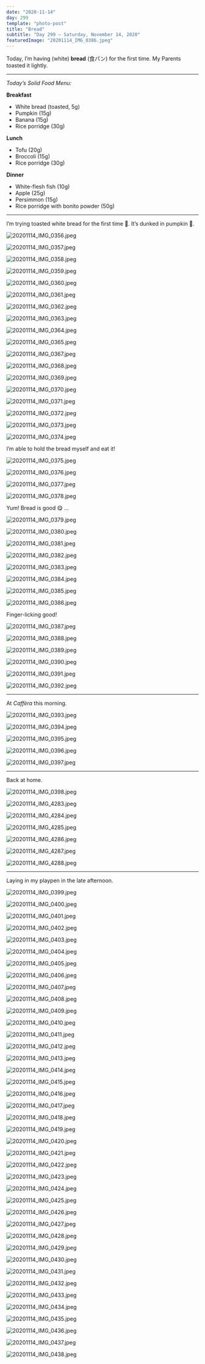 ```yaml
---
date: "2020-11-14"
day: 299
template: "photo-post"
title: "Bread"
subtitle: "Day 299 – Saturday, November 14, 2020"
featuredImage: "20201114_IMG_0386.jpeg"
---
```


Today, I’m having (white) **bread** (食パン) for the first time. My Parents toasted it lightly.

<hr />

_Today’s Solid Food Menu:_

**Breakfast**

- White bread (toasted, 5g)
- Pumpkin (15g)
- Banana (15g)
- Rice porridge (30g)

**Lunch**

- Tofu (20g)
- Broccoli (15g)
- Rice porridge (30g)

**Dinner**

- White-flesh fish (10g)
- Apple (25g)
- Persimmon (15g)
- Rice porridge with bonito powder (50g)

<hr />

I’m trying toasted white bread for the first time 🍞. It’s dunked in pumpkin 🎃.

![20201114_IMG_0356.jpeg](20201114_IMG_0356.jpeg)

![20201114_IMG_0357.jpeg](20201114_IMG_0357.jpeg)

![20201114_IMG_0358.jpeg](20201114_IMG_0358.jpeg)

![20201114_IMG_0359.jpeg](20201114_IMG_0359.jpeg)

![20201114_IMG_0360.jpeg](20201114_IMG_0360.jpeg)

![20201114_IMG_0361.jpeg](20201114_IMG_0361.jpeg)

![20201114_IMG_0362.jpeg](20201114_IMG_0362.jpeg)

![20201114_IMG_0363.jpeg](20201114_IMG_0363.jpeg)

![20201114_IMG_0364.jpeg](20201114_IMG_0364.jpeg)

![20201114_IMG_0365.jpeg](20201114_IMG_0365.jpeg)

![20201114_IMG_0367.jpeg](20201114_IMG_0367.jpeg)

![20201114_IMG_0368.jpeg](20201114_IMG_0368.jpeg)

![20201114_IMG_0369.jpeg](20201114_IMG_0369.jpeg)

![20201114_IMG_0370.jpeg](20201114_IMG_0370.jpeg)

![20201114_IMG_0371.jpeg](20201114_IMG_0371.jpeg)

![20201114_IMG_0372.jpeg](20201114_IMG_0372.jpeg)

![20201114_IMG_0373.jpeg](20201114_IMG_0373.jpeg)

![20201114_IMG_0374.jpeg](20201114_IMG_0374.jpeg)

I’m able to hold the bread myself and eat it!

![20201114_IMG_0375.jpeg](20201114_IMG_0375.jpeg)

![20201114_IMG_0376.jpeg](20201114_IMG_0376.jpeg)

![20201114_IMG_0377.jpeg](20201114_IMG_0377.jpeg)

![20201114_IMG_0378.jpeg](20201114_IMG_0378.jpeg)

Yum! Bread is good 😋 …

![20201114_IMG_0379.jpeg](20201114_IMG_0379.jpeg)

![20201114_IMG_0380.jpeg](20201114_IMG_0380.jpeg)

![20201114_IMG_0381.jpeg](20201114_IMG_0381.jpeg)

![20201114_IMG_0382.jpeg](20201114_IMG_0382.jpeg)

![20201114_IMG_0383.jpeg](20201114_IMG_0383.jpeg)

![20201114_IMG_0384.jpeg](20201114_IMG_0384.jpeg)

![20201114_IMG_0385.jpeg](20201114_IMG_0385.jpeg)

![20201114_IMG_0386.jpeg](20201114_IMG_0386.jpeg)

Finger-licking good!

![20201114_IMG_0387.jpeg](20201114_IMG_0387.jpeg)

![20201114_IMG_0388.jpeg](20201114_IMG_0388.jpeg)

![20201114_IMG_0389.jpeg](20201114_IMG_0389.jpeg)

![20201114_IMG_0390.jpeg](20201114_IMG_0390.jpeg)

![20201114_IMG_0391.jpeg](20201114_IMG_0391.jpeg)

![20201114_IMG_0392.jpeg](20201114_IMG_0392.jpeg)

<hr />

At *Caffèra* this morning.

![20201114_IMG_0393.jpeg](20201114_IMG_0393.jpeg)

![20201114_IMG_0394.jpeg](20201114_IMG_0394.jpeg)

![20201114_IMG_0395.jpeg](20201114_IMG_0395.jpeg)

![20201114_IMG_0396.jpeg](20201114_IMG_0396.jpeg)

![20201114_IMG_0397.jpeg](20201114_IMG_0397.jpeg)

<hr />

Back at home.

![20201114_IMG_0398.jpeg](20201114_IMG_0398.jpeg)

![20201114_IMG_4283.jpeg](20201114_IMG_4283.jpeg)

![20201114_IMG_4284.jpeg](20201114_IMG_4284.jpeg)

![20201114_IMG_4285.jpeg](20201114_IMG_4285.jpeg)

![20201114_IMG_4286.jpeg](20201114_IMG_4286.jpeg)

![20201114_IMG_4287.jpeg](20201114_IMG_4287.jpeg)

![20201114_IMG_4288.jpeg](20201114_IMG_4288.jpeg)

<hr />

Laying in my playpen in the late afternoon.

![20201114_IMG_0399.jpeg](20201114_IMG_0399.jpeg)

![20201114_IMG_0400.jpeg](20201114_IMG_0400.jpeg)

![20201114_IMG_0401.jpeg](20201114_IMG_0401.jpeg)

![20201114_IMG_0402.jpeg](20201114_IMG_0402.jpeg)

![20201114_IMG_0403.jpeg](20201114_IMG_0403.jpeg)

![20201114_IMG_0404.jpeg](20201114_IMG_0404.jpeg)

![20201114_IMG_0405.jpeg](20201114_IMG_0405.jpeg)

![20201114_IMG_0406.jpeg](20201114_IMG_0406.jpeg)

![20201114_IMG_0407.jpeg](20201114_IMG_0407.jpeg)

![20201114_IMG_0408.jpeg](20201114_IMG_0408.jpeg)

![20201114_IMG_0409.jpeg](20201114_IMG_0409.jpeg)

![20201114_IMG_0410.jpeg](20201114_IMG_0410.jpeg)

![20201114_IMG_0411.jpeg](20201114_IMG_0411.jpeg)

![20201114_IMG_0412.jpeg](20201114_IMG_0412.jpeg)

![20201114_IMG_0413.jpeg](20201114_IMG_0413.jpeg)

![20201114_IMG_0414.jpeg](20201114_IMG_0414.jpeg)

![20201114_IMG_0415.jpeg](20201114_IMG_0415.jpeg)

![20201114_IMG_0416.jpeg](20201114_IMG_0416.jpeg)

![20201114_IMG_0417.jpeg](20201114_IMG_0417.jpeg)

![20201114_IMG_0418.jpeg](20201114_IMG_0418.jpeg)

![20201114_IMG_0419.jpeg](20201114_IMG_0419.jpeg)

![20201114_IMG_0420.jpeg](20201114_IMG_0420.jpeg)

![20201114_IMG_0421.jpeg](20201114_IMG_0421.jpeg)

![20201114_IMG_0422.jpeg](20201114_IMG_0422.jpeg)

![20201114_IMG_0423.jpeg](20201114_IMG_0423.jpeg)

![20201114_IMG_0424.jpeg](20201114_IMG_0424.jpeg)

![20201114_IMG_0425.jpeg](20201114_IMG_0425.jpeg)

![20201114_IMG_0426.jpeg](20201114_IMG_0426.jpeg)

![20201114_IMG_0427.jpeg](20201114_IMG_0427.jpeg)

![20201114_IMG_0428.jpeg](20201114_IMG_0428.jpeg)

![20201114_IMG_0429.jpeg](20201114_IMG_0429.jpeg)

![20201114_IMG_0430.jpeg](20201114_IMG_0430.jpeg)

![20201114_IMG_0431.jpeg](20201114_IMG_0431.jpeg)

![20201114_IMG_0432.jpeg](20201114_IMG_0432.jpeg)

![20201114_IMG_0433.jpeg](20201114_IMG_0433.jpeg)

![20201114_IMG_0434.jpeg](20201114_IMG_0434.jpeg)

![20201114_IMG_0435.jpeg](20201114_IMG_0435.jpeg)

![20201114_IMG_0436.jpeg](20201114_IMG_0436.jpeg)

![20201114_IMG_0437.jpeg](20201114_IMG_0437.jpeg)

![20201114_IMG_0438.jpeg](20201114_IMG_0438.jpeg)
